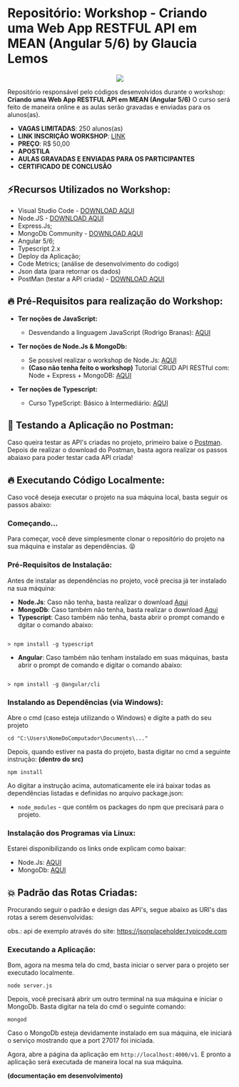 # Repositório: Workshop - Criando uma Web App RESTFUL API em MEAN (Angular 5/6) by Glaucia Lemos

<p align="center">
  <img src="https://i.imgsafe.org/86/861db1e830.jpeg"/>  
</p>

Repositório responsável pelo códigos desenvolvidos durante o workshop: **Criando uma Web App RESTFUL API em MEAN (Angular 5/6)**
O curso será feito de maneira online e as aulas serão gravadas e enviadas para os alunos(as).

- **VAGAS LIMITADAS**: 250 alunos(as)
- **LINK INSCRIÇÃO WORKSHOP**: [LINK](https://www.sympla.com.br/workshop-criando-uma-web-app-restful-api-em-mean__335756)
- **PREÇO**: R$ 50,00
- **APOSTILA**
- **AULAS GRAVADAS E ENVIADAS PARA OS PARTICIPANTES**
- **CERTIFICADO DE CONCLUSÃO**


## ⚡️Recursos Utilizados no Workshop:

- Visual Studio Code - [DOWNLOAD AQUI](https://code.visualstudio.com/)
- Node.JS - [DOWNLOAD AQUI](https://nodejs.org/en/) 
- Express.Js;
- MongoDb Community - [DOWNLOAD AQUI](https://www.mongodb.com/download-center?jmp=homepage#community)
- Angular 5/6;
- Typescript 2.x
- Deploy da Aplicação;
- Code Metrics; (análise de desenvolvimento do codigo)
- Json data (para retornar os dados)
- PostMan (testar a API criada) - [DOWNLOAD AQUI](https://www.getpostman.com/)

## :fire: Pré-Requisitos para realização do Workshop:

* **Ter noções de JavaScript:**
    - Desvendando a linguagem JavaScript (Rodrigo Branas): [AQUI](https://www.youtube.com/playlist?list=PLQCmSnNFVYnT1-oeDOSBnt164802rkegc)
    
* **Ter noções de Node.Js & MongoDb:**

    - Se possível realizar o workshop de Node.Js: [AQUI](https://www.sympla.com.br/criando-uma-app-rest-api-com-nodejs--mongodb__332860)
    - **(Caso não tenha feito o workshop)** Tutorial CRUD API RESTful com: Node + Express + MongoDB: [AQUI](https://www.udemy.com/tutorial-crud-api-restful-com-node-express-mongodb)
    
* **Ter noções de Typescript:**
    - Curso TypeScript: Básico à Intermediário: [AQUI](https://www.udemy.com/curso-typescript-para-desenvolvedores-c)


## :rocket: Testando a Aplicação no Postman: 

Caso queira testar as API's criadas no projeto, primeiro baixe o [Postman](https://chrome.google.com/webstore/detail/postman/fhbjgbiflinjbdggehcddcbncdddomop).
Depois de realizar o download do Postman, basta agora realizar os passos abaiaxo para 
poder testar cada API criada!

## 🔥 Executando Código Localmente:

Caso você deseja executar o projeto na sua máquina local, basta seguir os passos abaixo:

### Começando...

Para começar, você deve simplesmente clonar o repositório do projeto na sua máquina e instalar as dependências. 😝

### Pré-Requisitos de Instalação:

Antes de instalar as dependências no projeto, você precisa já ter instalado na sua máquina:

* **Node.Js**: Caso não tenha, basta realizar o download [Aqui](https://nodejs.org/en/)
* **MongoDb**: Caso também não tenha, basta realizar o download [Aqui](https://www.mongodb.com/download-center#community)
* **Typescript**: Caso também não tenha, basta abrir o prompt comando e dgitar o comando abaixo:

```

> npm install -g typescript

```

* **Angular**: Caso também não tenham instalado em suas máquinas, basta abrir o prompt de comando e digitar o comando abaixo:

```

> npm install -g @angular/cli

```


### Instalando as Dependências (via Windows):

Abre o cmd (caso esteja utilizando o Windows) e digite a path do seu projeto

```
cd "C:\Users\NomeDoComputador\Documents\..."
```

Depois, quando estiver na pasta do projeto, basta digitar no cmd a seguinte instrução: **(dentro do src)**

```
npm install
```

Ao digitar a instrução acima, automaticamente ele irá baixar todas as dependências listadas e definidas no arquivo package.json:

* `node_modules` - que contêm os packages do npm que precisará para o projeto.

### Instalação dos Programas via Linux:

Estarei disponibilizando os links onde explicam como baixar:

- Node.Js: [AQUI](https://nodejs.org/en/download/package-manager/)
- MongoDb: [AQUI](https://docs.mongodb.com/v3.0/administration/install-on-linux/)

## 💥 Padrão das Rotas Criadas: 

Procurando seguir o padrão e design das API's, segue abaixo as URI's das rotas a serem desenvolvidas:

obs.: api de exemplo através do site: https://jsonplaceholder.typicode.com


### Executando a Aplicação: 

Bom, agora na mesma tela do cmd, basta iniciar o server para o projeto ser executado localmente.

```
node server.js
```

Depois, você precisará abrir um outro terminal na sua máquina e iniciar o MongoDb. Basta digitar na tela do cmd o seguinte comando:

```
mongod
```

Caso o MongoDb esteja devidamente instalado em sua máquina, ele iniciará o serviço mostrando que a port 27017 foi iniciada.


Agora, abre a página da aplicação em `http://localhost:4000/v1`. E pronto a aplicação será executada de maneira local na sua máquina.        

**(documentação em desenvolvimento)**

